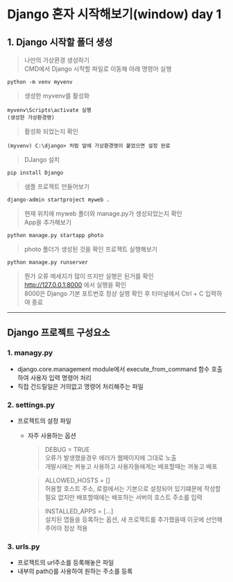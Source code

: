 # Django 혼자 시작해보기(window) day 1

## 1. Django 시작할 폴더 생성

> 나만의 가상환경 생성하기  
> CMD에서 Django 시작할 파일로 이동해 아래 명령어 실행
```
python -m venv myvenv
```

> 생성한 myvenv를 활성화
```
myvenv\Scripts\activate 실행
(생성한 가상환경명)
```

> 활성화 되었는지 확인
```
(myvenv) C:\django> 처럼 앞에 가상환경명이 붙었으면 설정 완료
```

> DJango 설치
```
pip install Django
```

> 샘플 프로젝트 만들어보기
```
django-admin startproject myweb .
```

> 현재 위치에 myweb 폴더와 manage.py가 생성되었는지 확인  
> App을 추가해보기
```
python manage.py startapp photo
```

> photo 폴더가 생성된 것을 확인
> 프로젝트 실행해보기

```
python manage.py runserver
```

>뭔가 오류 메세지가 많이 뜨지만 실행은 된거를 확인  
> http://127.0.0.1:8000 에서 실행을 확인  
> 8000은 Django 기본 포트번호
> 정상 실행 확인 후 터미널에서 Ctrl + C 입력하여 종료

-------------------------

## Django 프로젝트 구성요소

### 1. managy.py
   - django.core.management module에서 execute_from_command 함수
    호출하여 사용자 입력 명령어 처리
   - 직접 건드릴일은 거의없고 명령어 처리해주는 파일

### 2. settings.py
   - 프로젝트의 설정 파일
     - 자주 사용하는 옵션
        > DEBUG = TRUE   
        > 오류가 발생했을경우 에러가 웹페이지에 그대로 노출  
        > 개발시에는 켜놓고 사용하고 사용자들에게는 배포할때는 꺼놓고 배포

        > ALLOWED_HOSTS = []  
        > 허용할 호스트 주소, 로컬에서는 기본으로 설정되어 있기떄문에 작성할 필요 없지만
        > 배포할때에는 배포하는 서버의 호스트 주소를 입력

        > INSTALLED_APPS = [...]  
        > 설치된 앱들을 등록하는 옵션, 새 프로젝트를 추가했을때 이곳에 선언해주어야 정상 적용  

### 3. urls.py
   - 프로젝트의 url주소를 등록해놓은 파일
   - 내부의 path()를 사용하여 원하는 주소를 등록
